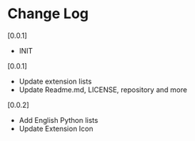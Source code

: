 # Change Log

[0.0.1]
- INIT

[0.0.1]
- Update extension lists
- Update Readme.md, LICENSE, repository and more

[0.0.2]
- Add English Python lists
- Update Extension Icon
